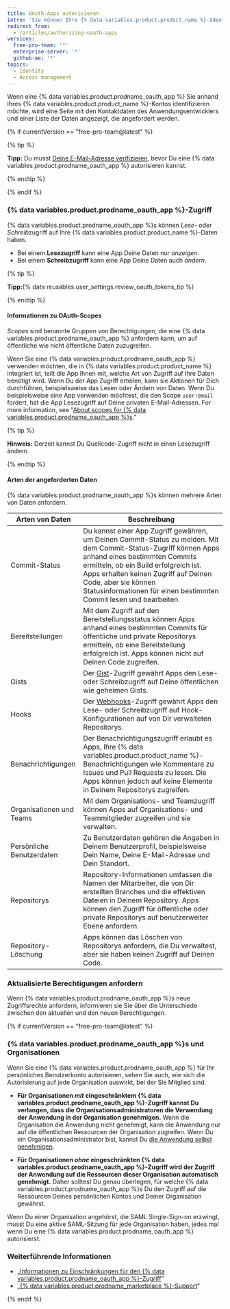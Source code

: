 ```yaml
---
title: OAuth-Apps autorisieren
intro: 'Sie können Ihre {% data variables.product.product_name %}-Identität über OAuth mit Drittanbieter-Anwendungen verbinden. Wenn Sie eine {% data variables.product.prodname_oauth_app %} autorisieren, sollten Sie sicherstellen, dass die Anwendung vertrauenswürdig ist, und überprüfen, von wem sie entwickelt wurde und auf welche Daten sie zugreifen will.'
redirect_from:
  - /articles/authorizing-oauth-apps
versions:
  free-pro-team: '*'
  enterprise-server: '*'
  github-ae: '*'
topics:
  - Identity
  - Access management
---
```


Wenn eine {% data variables.product.prodname_oauth_app %} Sie anhand Ihres {% data variables.product.product_name %}-Kontos identifizieren möchte, wird eine Seite mit den Kontaktdaten des Anwendungsentwicklers und einer Liste der Daten angezeigt, die angefordert werden.

{% if currentVersion == "free-pro-team@latest" %}

{% tip %}

**Tipp:** Du musst [Deine E-Mail-Adresse verifizieren](/articles/verifying-your-email-address), bevor Du eine {% data variables.product.prodname_oauth_app %} autorisieren kannst.

{% endtip %}

{% endif %}

### {% data variables.product.prodname_oauth_app %}-Zugriff

{% data variables.product.prodname_oauth_app %}s können *Lese*- oder *Schreib*zugriff auf Ihre {% data variables.product.product_name %}-Daten haben.

- Bei einem **Lesezugriff** kann eine App Deine Daten nur *anzeigen*.
- Bei einem **Schreibzugriff** kann eine App Deine Daten auch *ändern*.

{% tip %}

**Tipp:**{% data reusables.user_settings.review_oauth_tokens_tip %}

{% endtip %}

#### Informationen zu OAuth-Scopes

*Scopes* sind benannte Gruppen von Berechtigungen, die eine {% data variables.product.prodname_oauth_app %} anfordern kann, um auf öffentliche wie nicht öffentliche Daten zuzugreifen.

Wenn Sie eine {% data variables.product.prodname_oauth_app %} verwenden möchten, die in {% data variables.product.product_name %} integriert ist, teilt die App Ihnen mit, welche Art von Zugriff auf Ihre Daten benötigt wird. Wenn Du der App Zugriff erteilen, kann sie Aktionen für Dich durchführen, beispielsweise das Lesen oder Ändern von Daten. Wenn Du beispielsweise eine App verwenden möchtest, die den Scope `user:email` fordert, hat die App Lesezugriff auf Deine privaten E-Mail-Adressen. For more information, see "[About scopes for {% data variables.product.prodname_oauth_app %}s](/apps/building-integrations/setting-up-and-registering-oauth-apps/about-scopes-for-oauth-apps)."

{% tip %}

**Hinweis:** Derzeit kannst Du Quellcode-Zugriff nicht in einen Lesezugriff ändern.

{% endtip %}

#### Arten der angeforderten Daten

{% data variables.product.prodname_oauth_app %}s können mehrere Arten von Daten anfordern.

| Arten von Daten           | Beschreibung                                                                                                                                                                                                                                                                                                                    |
| ------------------------- | ------------------------------------------------------------------------------------------------------------------------------------------------------------------------------------------------------------------------------------------------------------------------------------------------------------------------------- |
| Commit-Status             | Du kannst einer App Zugriff gewähren, um Deinen Commit-Status zu melden. Mit dem Commit-Status-Zugriff können Apps anhand eines bestimmten Commits ermitteln, ob ein Build erfolgreich ist. Apps erhalten keinen Zugriff auf Deinen Code, aber sie können Statusinformationen für einen bestimmten Commit lesen und bearbeiten. |
| Bereitstellungen          | Mit dem Zugriff auf den Bereitstellungsstatus können Apps anhand eines bestimmten Commits für öffentliche und private Repositorys ermitteln, ob eine Bereitstellung erfolgreich ist. Apps können nicht auf Deinen Code zugreifen.                                                                                               |
| Gists                     | Der [Gist](https://gist.github.com)-Zugriff gewährt Apps den Lese- oder Schreibzugriff auf Deine öffentlichen wie geheimen Gists.                                                                                                                                                                                               |
| Hooks                     | Der [Webhooks](/webhooks)-Zugriff gewährt Apps den Lese- oder Schreibzugriff auf Hook-Konfigurationen auf von Dir verwalteten Repositorys.                                                                                                                                                                                      |
| Benachrichtigungen        | Der Benachrichtigungszugriff erlaubt es Apps, Ihre {% data variables.product.product_name %}-Benachrichtigungen wie Kommentare zu Issues und Pull Requests zu lesen. Die Apps können jedoch auf keine Elemente in Deinem Repositorys zugreifen.                                                                                 |
| Organisationen und Teams  | Mit dem Organisations- und Teamzugriff können Apps auf Organisations- und Teammitglieder zugreifen und sie verwalten.                                                                                                                                                                                                           |
| Persönliche Benutzerdaten | Zu Benutzerdaten gehören die Angaben in Deinem Benutzerprofil, beispielsweise Dein Name, Deine E-Mail-Adresse und Dein Standort.                                                                                                                                                                                                |
| Repositorys               | Repository-Informationen umfassen die Namen der Mitarbeiter, die von Dir erstellten Branches und die effektiven Dateien in Deinem Repository. Apps können den Zugriff für öffentliche oder private Repositorys auf benutzerweiter Ebene anfordern.                                                                              |
| Repository-Löschung       | Apps können das Löschen von Repositorys anfordern, die Du verwaltest, aber sie haben keinen Zugriff auf Deinen Code.                                                                                                                                                                                                            |

### Aktualisierte Berechtigungen anfordern

Wenn {% data variables.product.prodname_oauth_app %}s neue Zugriffsrechte anfordern, informieren sie Sie über die Unterschiede zwischen den aktuellen und den neuen Berechtigungen.

{% if currentVersion == "free-pro-team@latest" %}

### {% data variables.product.prodname_oauth_app %}s und Organisationen

Wenn Sie eine {% data variables.product.prodname_oauth_app %} für Ihr persönliches Benutzerkonto autorisieren, sehen Sie auch, wie sich die Autorisierung auf jede Organisation auswirkt, bei der Sie Mitglied sind.

- **Für Organisationen *mit* eingeschränktem {% data variables.product.prodname_oauth_app %}-Zugriff kannst Du verlangen, dass die Organisationsadministratoren die Verwendung der Anwendung in der Organisation genehmigen.** Wenn die Organisation die Anwendung nicht genehmigt, kann die Anwendung nur auf die öffentlichen Ressourcen der Organisation zugreifen. Wenn Du ein Organisationsadministrator bist, kannst Du [die Anwendung selbst genehmigen](/articles/approving-oauth-apps-for-your-organization).

- **Für Organisationen *ohne* eingeschränkten {% data variables.product.prodname_oauth_app %}-Zugriff wird der Zugriff der Anwendung auf die Ressourcen dieser Organisation automatisch genehmigt.** Daher solltest Du genau überlegen, für welche {% data variables.product.prodname_oauth_app %}s Du den Zugriff auf die Ressourcen Deines persönlichen Kontos und Deiner Organisation gewährst.

Wenn Du einer Organisation angehörst, die SAML Single-Sign-on erzwingt, musst Du eine aktive SAML-Sitzung für jede Organisation haben, jedes mal wenn Du eine {% data variables.product.prodname_oauth_app %} autorisierst.

### Weiterführende Informationen

- „[Informationen zu Einschränkungen für den {% data variables.product.prodname_oauth_app %}-Zugriff](/articles/about-oauth-app-access-restrictions)“
- „[{% data variables.product.prodname_marketplace %}-Support](/articles/github-marketplace-support)“

{% endif %}
